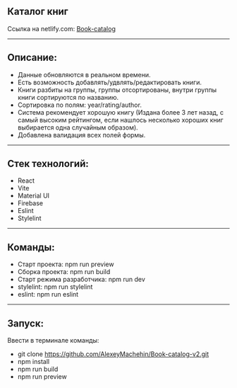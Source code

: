 ## Каталог книг

Ссылка на netlify.com: [Book-catalog](https://book-catalog-v2.netlify.app)

***

## Описание:
* Данные обновляются в реальном времени. 
* Есть возможность добавлять/удвлять/редактировать книги.
* Книги разбиты на группы, группы отсортированы, внутри группы книги сортируются по названию.
* Сортировка по полям: year/rating/author.
* Система рекомендует хорошую книгу (Издана более 3 лет назад, с самый высоким рейтингом, если нашлось несколько хороших книг выбирается одна случайным образом).
* Добавлена валидация всех полей формы.

***

## Стек технологий: 
* React 
* Vite
* Material UI
* Firebase
* Eslint
* Stylelint
 
***

## Команды:
* Старт проекта: npm run preview
* Сборка проекта: npm run build
* Старт режима разработчика: npm run dev
* stylelint: npm run stylelint
* eslint: npm run eslint

***

## Запуск:
Ввести в терминале команды:
* git clone https://github.com/AlexeyMachehin/Book-catalog-v2.git
* npm install
* npm run build
* npm run preview
